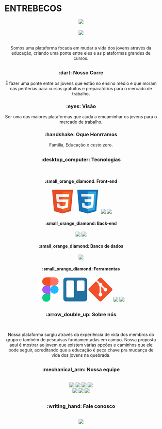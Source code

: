# ENTREBECOS

<div align="center">
<img src="https://cdn.discordapp.com/attachments/1024884516076138608/1053147992162582589/Slice_1_19.png" width="500px">
</div>
<br>
<div align="center">
<img src="https://readme-typing-svg.herokuapp.com?font=Poppins&color=FF6F29&center=true&vCenter=true&lines=EntreBecos+há+Diamantes.">
<!-- https://readme-typing-svg.herokuapp.com?font=Poppins&color=2C67F2&center=true&vCenter=true&lines=-+Inove+conosco+e+v%C3%A1+al%C3%A9m.+- -->
</div>
<br>
<p align="center">Somos uma plataforma focada em mudar a vida dos jovens através da educação, criando uma ponte entre eles e as plataformas grandes de cursos.<p>

##

<h3 align="center">:dart: Nosso Corre</h3>
<div align="center"><p>È fazer uma ponte entre os jovens que estão no ensino médio e que moram nas periferias para cursos gratuitos e preparatórios para o mercado de trabalho.</p></div>

<h3 align="center">:eyes: Visão</h3>
<div align="center"><p>Ser uma das maiores plataformas que ajuda a emcaminhar os jovens para o mercado de trabalho.</p></div>

<h3 align="center">:handshake: Oque Honrramos</h3>
<div align="center"><p>Familia, Educação e custo zero.</p></div>

##

<h3 align="center">:desktop_computer:	Tecnologias</h3>
<br>
<div align="center">
  
<h4>:small_orange_diamond: Front-end<h4>
  <img src="https://raw.githubusercontent.com/devicons/devicon/master/icons/html5/html5-original.svg" width="80px">
  <img src="https://raw.githubusercontent.com/devicons/devicon/master/icons/css3/css3-original.svg" width="80px">
  <img src="https://icongr.am/devicon/javascript-original.svg?size=100&color=currentColor" width="80px">
  <img src="https://cdn.jsdelivr.net/gh/devicons/devicon/icons/bootstrap/bootstrap-original.svg"width="80""  />
  
<h4>:small_orange_diamond: Back-end<h4>
  <img src="https://icongr.am/devicon/java-original.svg?size=100&color=currentColor" width="80px">
  <img src="https://static-00.iconduck.com/assets.00/spring-icon-256x256-2efvkvky.png" width="80px">
  
<h4>:small_orange_diamond: Banco de dados<h4>
  <img src="https://icongr.am/devicon/mysql-original-wordmark.svg?size=100&color=currentColor" width="80px">
   
 <h4>:small_orange_diamond: Ferramentas<h4>
  <img src="https://raw.githubusercontent.com/devicons/devicon/master/icons/figma/figma-original.svg" width="80px">
   <img src="https://raw.githubusercontent.com/devicons/devicon/master/icons/trello/trello-plain.svg" width="80px">
   <img src="https://raw.githubusercontent.com/devicons/devicon/master/icons/git/git-plain.svg" width="80px">
    <img src="https://imagepng.org/wp-content/uploads/2017/08/whatsapp-icone-1.png" width="80px">
    <img src="https://logodownload.org/wp-content/uploads/2017/11/discord-logo-7-1.png" width="80px">
 </div>

##

<h3 align="center">:arrow_double_up: Sobre nós</h3>
<br>
<div align="center"><p>Nossa plataforma surgiu através da experiência de vida dos membros do grupo e também de pesquisas fundamentadas em campo. Nossa proposta aqui é mostrar ao jovem que existem várias opções e caminhos que ele pode seguir, acreditando que a educação é peça chave pra mudança de vida dos jovens na quebrada.</p></div>

##

<h3 align="center">:mechanical_arm: Nossa equipe</h3>
<br>
<div align="center">
<a href="https://www.linkedin.com/feed/update/urn:li:activity:7009324835575083008/"><img src="https://cdn.discordapp.com/attachments/1024884516076138608/1049899885694046238/Daniel_imagem.png" width="150px"></a>
<a href="https://www.linkedin.com/in/gabriel-silva-pacheco"><img src="https://cdn.discordapp.com/attachments/1024884516076138608/1049900669399728148/Gabriel_imagem.png" width="150px"></a>
<a href="https://www.linkedin.com/in/jhonatha-daniel-a10640207"><img src="https://cdn.discordapp.com/attachments/1024884516076138608/1049901034367107082/Jhonatha_imagem_1.png" width="150px"></a>
<a href="https://www.linkedin.com/in/matias-alves-110940236"><img src="https://cdn.discordapp.com/attachments/1024884516076138608/1049901491395252324/Matias_imagem.png" width="150px"></a>
<br>
<a href="https://www.linkedin.com/in/weslei-silva-7b8460250/"><img src="https://cdn.discordapp.com/attachments/1024884516076138608/1049902028740116490/Weslei_imagem.png" width="150px"></a>
<a href="lucas"><img src="https://cdn.discordapp.com/attachments/1024884516076138608/1049902415417192519/Lucas_imagem.png" width="150px"></a>
<a href="https://www.linkedin.com/in/enzo-serikawa-3270541a0/"><img src="https://cdn.discordapp.com/attachments/1024884516076138608/1049902754996428920/Enzo_imagem.png" width="150px"></a>
</div>

##

<h3 align="center">:writing_hand:	Fale conosco</h3>
<br>
<div align="center">
<a href="https://linktr.ee/entrebecos"><img src="https://leadsdigital.com.br/images/icons/linktree_512px.png" width="80px"></a>
</div>

